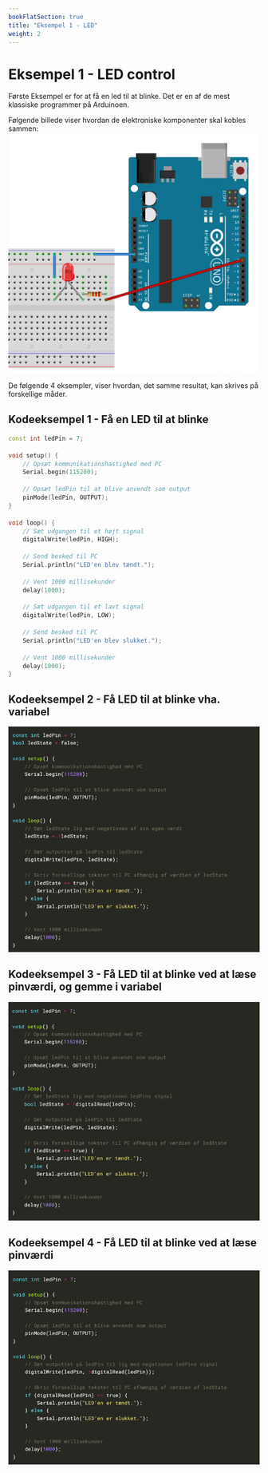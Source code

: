 ```yaml
---
bookFlatSection: true
title: "Eksempel 1 - LED"
weight: 2
---
```

# Eksempel 1 - LED control
Første Eksempel er for at få en led til at blinke. Det er en af de mest klassiske programmer på Arduinoen.

Følgende billede viser hvordan de elektroniske komponenter skal kobles sammen:
![El-diagram for eksempel 1](/static/example1.png)

De følgende 4 eksempler, viser hvordan, det samme resultat, kan skrives på forskellige måder.

## Kodeeksempel 1 - Få en LED til at blinke
<!-- ![Kodeeksempel 1](/static/e1c1.png) -->

```cpp
const int ledPin = 7;

void setup() {
    // Opsæt kommunikationshastighed med PC
    Serial.begin(115200);

    // Opsæt ledPin til at blive anvendt som output
    pinMode(ledPin, OUTPUT);
}

void loop() {
    // Sæt udgangen til et højt signal
    digitalWrite(ledPin, HIGH);
    
    // Send besked til PC
    Serial.println("LED'en blev tændt.");

    // Vent 1000 millisekunder
    delay(1000);
    
    // Sæt udgangen til et lavt signal
    digitalWrite(ledPin, LOW);

    // Send besked til PC
    Serial.println("LED'en blev slukket.");

    // Vent 1000 millisekunder
    delay(1000);
}
```


## Kodeeksempel 2 - Få LED til at blinke vha. variabel
![Kodeeksempel 2](/static/e1c2.png)

<!--
```cpp
const int ledPin = 7;
bool ledState = false;

void setup() {
    // Opsæt kommunikationshastighed med PC
    Serial.begin(115200);

    // Opsæt ledPin til at blive anvendt som output
    pinMode(ledPin, OUTPUT);
}

void loop() {
    // Sæt ledState lig med negationen af sin egen værdi
    ledState = !ledState;

    // Sæt outputtet på ledPin til ledState
    digitalWrite(ledPin, ledState);
    
    // Skriv forskellige tekster til PC afhængig af værdien af ledState
    if (ledState == true) {
        Serial.println("LED'en er tændt.");
    } else {
        Serial.println("LED'en er slukket.");
    }

    // Vent 1000 millisekunder
    delay(1000);
}
```
-->

## Kodeeksempel 3 - Få LED til at blinke ved at læse pinværdi, og gemme i variabel
![Kodeeksempel 3](/static/e1c3.png)

<!--
```cpp
const int ledPin = 7;

void setup() {
    // Opsæt kommunikationshastighed med PC
    Serial.begin(115200);

    // Opsæt ledPin til at blive anvendt som output
    pinMode(ledPin, OUTPUT);
}

void loop() {
    // Sæt ledState lig med negationen ledPins signal
    bool ledState = !digitalRead(ledPin);

    // Sæt outputtet på ledPin til ledState
    digitalWrite(ledPin, ledState);
    
    // Skriv forskellige tekster til PC afhængig af værdien af ledState
    if (ledState == true) {
        Serial.println("LED'en er tændt.");
    } else {
        Serial.println("LED'en er slukket.");
    }

    // Vent 1000 millisekunder
    delay(1000);
}
```
-->

## Kodeeksempel 4 - Få LED til at blinke ved at læse pinværdi
![Kodeeksempel 4](/static/e1c4.png)
<!--
```cpp
const int ledPin = 7;

void setup() {
    // Opsæt kommunikationshastighed med PC
    Serial.begin(115200);

    // Opsæt ledPin til at blive anvendt som output
    pinMode(ledPin, OUTPUT);
}

void loop() {
    // Sæt outputtet på ledPin til lig med negationen ledPins signal
    digitalWrite(ledPin, !digitalRead(ledPin));
    
    // Skriv forskellige tekster til PC afhængig af værdien af ledState
    if (digitalRead(ledPin) == true) {
        Serial.println("LED'en er tændt.");
    } else {
        Serial.println("LED'en er slukket.");
    }

    // Vent 1000 millisekunder
    delay(1000);
}
```
-->

<!--
# Eksempel 2 - LED strip control (Avanceret)

```cpp
#include <FastLED.h>

// How many leds in your strip?
#define NUM_LEDS 64 

// For led chips like Neopixels, which have a data line, ground, and power, you just
// need to define DATA_PIN.  For led chipsets that are SPI based (four wires - data, clock,
// ground, and power), like the LPD8806, define both DATA_PIN and CLOCK_PIN
#define DATA_PIN 7
#define CLOCK_PIN 13

// Define the array of leds
CRGB leds[NUM_LEDS];

void setup() { 
	Serial.begin(57600);
	Serial.println("resetting");
	LEDS.addLeds<WS2812,DATA_PIN,RGB>(leds,NUM_LEDS);
	LEDS.setBrightness(84);
}

void fadeall() { for(int i = 0; i < NUM_LEDS; i++) { leds[i].nscale8(250); } }

void loop() { 
	static uint8_t hue = 0;
	Serial.print("x");
	// First slide the led in one direction
	for(int i = 0; i < NUM_LEDS; i++) {
		// Set the i'th led to red 
		leds[i] = CHSV(hue++, 255, 255);
		// Show the leds
		FastLED.show(); 
		// now that we've shown the leds, reset the i'th led to black
		// leds[i] = CRGB::Black;
		fadeall();
		// Wait a little bit before we loop around and do it again
		delay(10);
	}
	Serial.print("x");

	// Now go in the other direction.  
	for(int i = (NUM_LEDS)-1; i >= 0; i--) {
		// Set the i'th led to red 
		leds[i] = CHSV(hue++, 255, 255);
		// Show the leds
		FastLED.show();
		// now that we've shown the leds, reset the i'th led to black
		// leds[i] = CRGB::Black;
		fadeall();
		// Wait a little bit before we loop around and do it again
		delay(10);
	}
}
```
-->